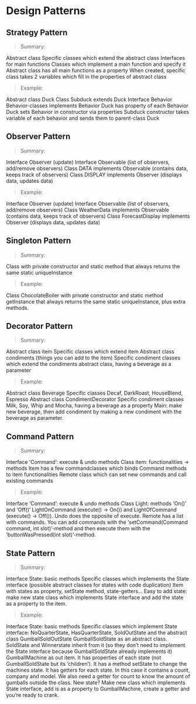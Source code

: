 # Design Patterns

## Strategy Pattern

> Summary:

Abstract class
Specific classes which extend the abstract class
Interfaces for main functions
Classes which implement a main function and specify it
Abstract class has all main functions as a property
When created, specific class takes 2 variables which fill in the properties of abstract class

> Example:

Abstract class Duck
Class Subduck extends Duck
Interface Behavior
Behavior-classes implements Behavior
Duck has property of each Behavior
Duck sets Behavior in constructor via properties
Subduck constructor takes variable of each behavior and sends them to parent-class Duck


## Observer Pattern

> Summary:

Interface Observer (update)
Interface Observable (list of observers, add/remove observers)
Class DATA implements Observable (contains data, keeps track of observers)
Class DISPLAY implements Observer (displays data, updates data)

> Example:

Interface Observer (update)
Interface Observable (list of observers, add/remove observers)
Class WeatherData implements Observable (contains data, keeps track of observers)
Class ForecastDisplay implements Observer (displays data, updates data)

## Singleton Pattern

> Summary:

Class with private constructor and static method that always returns the same static uniqueInstance

> Example:

Class ChocolateBoiler with private constructor and static method getInstance that always returns the same static uniqueInstance, plus extra methods.

## Decorator Pattern

> Summary:

Abstract class item
Specific classes which extend item
Abstract class condiments (things you can add to the item)
Specific condiment classes which extend the condiments abstract class, having a beverage as a parameter

> Example:

Abstract class Beverage
Specific classes Decaf, DarkRoast, HouseBlend, Espresso
Abstract class CondimentDecorator
Specific condiment classes Milk, Soy, Whip and Mocha, having a beverage as a property
Main: make new beverage, then add condiment by making a new condiment with the beverage as parameter.

## Command Pattern

> Summary:

Interface ‘Command’: execute & undo methods
Class item: functionalities -> methods
Item has a few commandclasses which binds Command methods to item functionalities
Remote class which can set new commands and call existing commands

> Example:

Interface ‘Command’: execute & undo methods
Class Light: methods ‘On()’ and ‘Off()’
LightOnCommand (execute() -> On()) and LightOfCommand (execute() -> Off()). Undo does the opposite of execute.
Remote has a list with commands. You can add commands with the ‘setCommand(Command command, int slot)’-method and then execute them with the ‘buttonWasPressed(int slot)’-method.

## State Pattern

> Summary:

Interface State: basic methods
Specific classes which implements the State interface
(possible abstract classes for states with code duplication)
Item with states as property, setState method, state-getters…
Easy to add state: make new state class which implements State interface and add the state as a property to the item.

> Example:

Interface State: basic methods
Specific classes which implement State interface: NoQuarterState, HasQuarterState, SoldOutState and the abstract class GumballSoldOutState
GumballSoldState as an abstract class. SoldState and Winnerstate inherit from it (so they don’t need to implement the State interface because GumballSoldState already implements it)
GumballMachine as out item. It has properties of each state (not GumballSoldState but its ‘children’). It has a method setState to change the machines state. It has getters for each state. In this case it contains a count, company and model. We also need a getter for count to know the amount of gumballs outside the class. 
New state? Make new class which implements State interface, add is as a property to GumballMachine, create a getter and you’re ready to crank.